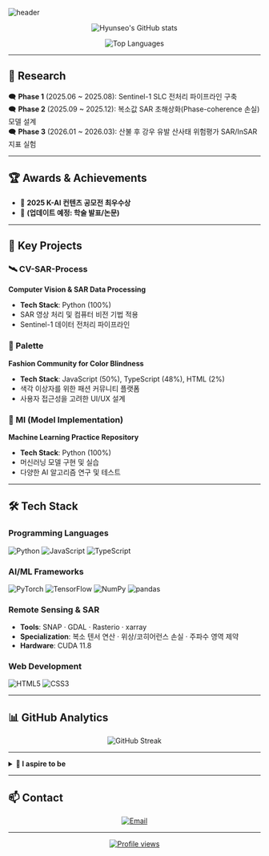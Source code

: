 ![header](https://capsule-render.vercel.app/api?type=waving&color=003B46&height=200&section=header&text=Hyunseo's%20Github&fontSize=70&fontColor=FFA500)

<p align="center">
  <img src="https://github-readme-stats.vercel.app/api?username=HyunSeo88&show_icons=true&title_color=FFA500&bg_color=346473&text_color=FFCB46&icon_color=FFA500" alt="Hyunseo's GitHub stats">
</p>

<p align="center">
  <img src="https://github-readme-stats.vercel.app/api/top-langs/?username=HyunSeo88&layout=compact&title_color=FFA500&bg_color=346473&text_color=FFCB46" alt="Top Languages">
</p>

---

## 🔬 Research

🗨️ **Phase 1** (2025.06 ~ 2025.08): Sentinel-1 SLC 전처리 파이프라인 구축  
🗨️ **Phase 2** (2025.09 ~ 2025.12): 복소값 SAR 초해상화(Phase-coherence 손실) 모델 설계  
🗨️ **Phase 3** (2026.01 ~ 2026.03): 산불 후 강우 유발 산사태 위험평가 SAR/InSAR 지표 실험   

---

## 🏆 Awards & Achievements

- 🥇 **2025 K-AI 컨텐츠 공모전 최우수상**
- 📄 **(업데이트 예정: 학술 발표/논문)**

---

## 📁 Key Projects

### 🛰️ CV-SAR-Process
**Computer Vision & SAR Data Processing**
- **Tech Stack**: Python (100%)
- SAR 영상 처리 및 컴퓨터 비전 기법 적용
- Sentinel-1 데이터 전처리 파이프라인

### 🎨 Palette
**Fashion Community for Color Blindness**
- **Tech Stack**: JavaScript (50%), TypeScript (48%), HTML (2%)
- 색각 이상자를 위한 패션 커뮤니티 플랫폼
- 사용자 접근성을 고려한 UI/UX 설계

### 🤖 MI (Model Implementation)
**Machine Learning Practice Repository**
- **Tech Stack**: Python (100%)
- 머신러닝 모델 구현 및 실습
- 다양한 AI 알고리즘 연구 및 테스트

---

## 🛠️ Tech Stack

### **Programming Languages**
![Python](https://img.shields.io/badge/Python-3776AB?style=flat-square&logo=python&logoColor=white)
![JavaScript](https://img.shields.io/badge/JavaScript-F7DF1E?style=flat-square&logo=javascript&logoColor=black)
![TypeScript](https://img.shields.io/badge/TypeScript-3178C6?style=flat-square&logo=typescript&logoColor=white)

### **AI/ML Frameworks**
![PyTorch](https://img.shields.io/badge/PyTorch-EE4C2C?style=flat-square&logo=pytorch&logoColor=white)
![TensorFlow](https://img.shields.io/badge/TensorFlow-FF6F00?style=flat-square&logo=tensorflow&logoColor=white)
![NumPy](https://img.shields.io/badge/NumPy-013243?style=flat-square&logo=numpy&logoColor=white)
![pandas](https://img.shields.io/badge/pandas-150458?style=flat-square&logo=pandas&logoColor=white)

### **Remote Sensing & SAR**
- **Tools**: SNAP · GDAL · Rasterio · xarray
- **Specialization**: 복소 텐서 연산 · 위상/코히어런스 손실 · 주파수 영역 제약
- **Hardware**: CUDA 11.8

### **Web Development**
![HTML5](https://img.shields.io/badge/HTML5-E34F26?style=flat-square&logo=html5&logoColor=white)
![CSS3](https://img.shields.io/badge/CSS3-1572B6?style=flat-square&logo=css3&logoColor=white)

---

## 📊 GitHub Analytics

<p align="center">
  <img src="https://github-readme-streak-stats.herokuapp.com/?user=HyunSeo88&theme=tokyonight" alt="GitHub Streak">
</p>

---

<details>
  <summary><b>🌱 I aspire to be</b></summary>
  <ul>
    <li>🔬 <strong>AI Researcher</strong> - SAR & Remote Sensing 전문가</li>
    <li>💼 <strong>AI Engineer</strong> - Finance & Data Analytics 분야</li>
    <li>🌍 <strong>Tech for Good</strong> - 사회 문제 해결을 위한 기술 활용</li>
  </ul>
</details>

---

## 📫 Contact

<p align="center">
  <a href="mailto:hyunseo081507@gmail.com">
    <img src="https://img.shields.io/badge/Email-EA4335?style=flat-square&logo=gmail&logoColor=white" alt="Email">
  
</p>

---

<p align="center">
  <img src="https://komarev.com/ghpvc/?username=HyunSeo88&color=FFA500&style=flat-square" alt="Profile views">
</p>

<!--
**HyunSeo88/HyunSeo88** is a ✨ special ✨ repository because its `README.md` (this file) appears on your GitHub profile.
-->
